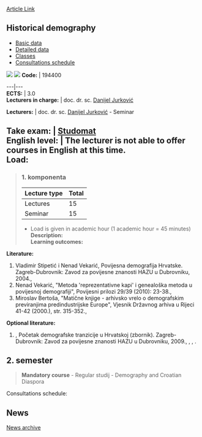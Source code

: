 [Article Link](https://www.fhs.hr/en/course/hisdem)

## Historical demography
  * [Basic data](https://www.fhs.hr/en/course/hisdem#v1id-523781_152199_1_0 "Basic data")
  * [Detailed data](https://www.fhs.hr/en/course/hisdem#v1id-523781_152199_1_1 "Detailed data")
  * [Classes](https://www.fhs.hr/en/course/hisdem#v1id-523781_152199_1_2 "Classes")
  * [Consultations schedule](https://www.fhs.hr/en/course/hisdem#v1id-523781_152199_1_3 "Consultations schedule")


[![](https://www.fhs.hr/img/flags/gif/hr.gif)](https://www.fhs.hr/predmet/povdem) [![](https://www.fhs.hr/img/flags/gif/gb.gif)](https://www.fhs.hr/en/course/hisdem)
**Code:** |  194400  
  
---|---  
**ECTS:** |  3.0   
**Lecturers in charge:** |  doc. dr. sc. [Danijel Jurković](https://www.fhs.hr/staff/danijel.jurkovic)   
  
**Lecturers:** |  doc. dr. sc. [Danijel Jurković](https://www.fhs.hr/djelatnik/danijel.jurkovic) - Seminar  
  
**Take exam:** |  [Studomat](http://www.isvu.hr/studomat)  
**English level:** |  The lecturer is not able to offer courses in English at this time.   
**Load:**  
---  
> ### 1. komponenta
> | Lecture type | Total  
> ---|---  
> Lectures | 15  
> Seminar | 15  
> * Load is given in academic hour (1 academic hour = 45 minutes)   
**Description:**  
> **Learning outcomes:**  

  
**Literature:**  
  1. Vladimir Stipetić i Nenad Vekarić, Povijesna demografija Hrvatske. Zagreb-Dubrovnik: Zavod za povijesne znanosti HAZU u Dubrovniku, 2004., 
  2. Nenad Vekarić, "Metoda 'reprezentativne kapi' i genealoška metoda u povijesnoj demografiji", Povijesni prilozi 29/39 (2010): 23-38., 
  3. Miroslav Bertoša, "Matične knjige - arhivsko vrelo o demografskim previranjima predindustrijske Europe", Vjesnik Državnog arhiva u Rijeci 41-42 (2000.), str. 315-352., 

  
**Optional literature:**  
  1. , Početak demografske tranzicije u Hrvatskoj (zbornik). Zagreb-Dubrovnik: Zavod za povijesne znanosti HAZU u Dubrovniku, 2009., , , .

  
**2. semester**  
---  
> **Mandatory course** - Regular studij - Demography and Croatian Diaspora  
>   
Consultations schedule: 


## News
[News archive](https://www.fhs.hr/en/course/hisdem?@=218lj#news_117527 "News archive")

